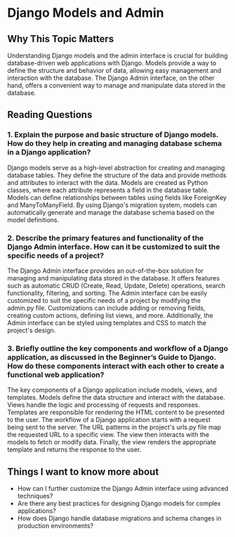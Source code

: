 # Django Models and Admin

## Why This Topic Matters
Understanding Django models and the admin interface is crucial for building database-driven web applications with Django. Models provide a way to define the structure and behavior of data, allowing easy management and interaction with the database. The Django Admin interface, on the other hand, offers a convenient way to manage and manipulate data stored in the database.

## Reading Questions

### 1. Explain the purpose and basic structure of Django models. How do they help in creating and managing database schema in a Django application?

Django models serve as a high-level abstraction for creating and managing database tables. They define the structure of the data and provide methods and attributes to interact with the data. Models are created as Python classes, where each attribute represents a field in the database table. Models can define relationships between tables using fields like ForeignKey and ManyToManyField. By using Django's migration system, models can automatically generate and manage the database schema based on the model definitions.

### 2. Describe the primary features and functionality of the Django Admin interface. How can it be customized to suit the specific needs of a project?

The Django Admin interface provides an out-of-the-box solution for managing and manipulating data stored in the database. It offers features such as automatic CRUD (Create, Read, Update, Delete) operations, search functionality, filtering, and sorting. The Admin interface can be easily customized to suit the specific needs of a project by modifying the admin.py file. Customizations can include adding or removing fields, creating custom actions, defining list views, and more. Additionally, the Admin interface can be styled using templates and CSS to match the project's design.

### 3. Briefly outline the key components and workflow of a Django application, as discussed in the Beginner’s Guide to Django. How do these components interact with each other to create a functional web application?

The key components of a Django application include models, views, and templates. Models define the data structure and interact with the database. Views handle the logic and processing of requests and responses. Templates are responsible for rendering the HTML content to be presented to the user. The workflow of a Django application starts with a request being sent to the server. The URL patterns in the project's urls.py file map the requested URL to a specific view. The view then interacts with the models to fetch or modify data. Finally, the view renders the appropriate template and returns the response to the user.

## Things I want to know more about
- How can I further customize the Django Admin interface using advanced techniques?
- Are there any best practices for designing Django models for complex applications?
- How does Django handle database migrations and schema changes in production environments?
